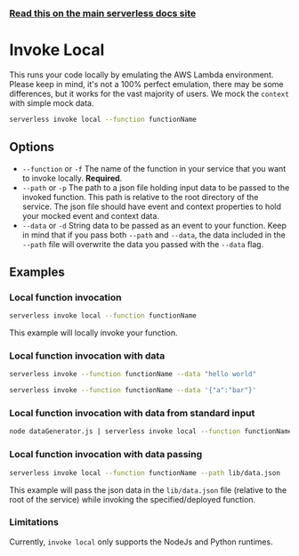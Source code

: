 <!--
title: Serverless Framework Commands - AWS Lambda - Invoke Local
menuText: Invoke Local
menuOrder: 8
description: Emulate an invocation of your AWS Lambda function locally using the Serverless Framework
layout: Doc
-->

<!-- DOCS-SITE-LINK:START automatically generated  -->
### [Read this on the main serverless docs site](https://www.serverless.com/framework/docs/providers/aws/cli-reference/invoke-local)
<!-- DOCS-SITE-LINK:END -->

# Invoke Local

This runs your code locally by emulating the AWS Lambda environment. Please keep in mind, it's not a 100% perfect emulation, there may be some differences, but it works for the vast majority of users.  We mock the `context` with simple mock data.

```bash
serverless invoke local --function functionName
```

## Options

- `--function` or `-f` The name of the function in your service that you want to invoke locally. **Required**.
- `--path` or `-p` The path to a json file holding input data to be passed to the invoked function. This path is relative to the root directory of the service. The json file should have event and context properties to hold your mocked event and context data.
- `--data` or `-d` String data to be passed as an event to your function. Keep in mind that if you pass both `--path` and `--data`, the data included in the `--path` file will overwrite the data you passed with the `--data` flag.

## Examples

### Local function invocation

```bash
serverless invoke local --function functionName
```

This example will locally invoke your function.

### Local function invocation with data

```bash
serverless invoke --function functionName --data "hello world"
```

```bash
serverless invoke --function functionName --data '{"a":"bar"}'
```

### Local function invocation with data from standard input

```bash
node dataGenerator.js | serverless invoke local --function functionName
```

### Local function invocation with data passing

```bash
serverless invoke local --function functionName --path lib/data.json
```

This example will pass the json data in the `lib/data.json` file (relative to the root of the service) while invoking the specified/deployed function.

### Limitations

Currently, `invoke local` only supports the NodeJs and Python runtimes.
